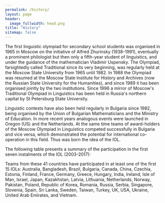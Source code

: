 ```yaml
---
permalink: /history/
layout: page
header:
  image_fullwidth: head.png
title: "History"
sitemap: false
---
```

The first linguistic olympiad for secondary school students was organised in 1965 in Moscow on the initiative of Alfred Zhurinsky (1938-1991), eventually a prominent philologist but then only a fifth-year student of linguistics, and under the guidance of the mathematician Vladimir Uspensky. The Olympiad, farsightedly called Traditional since its very beginning, was regularly held at the Moscow State University from 1965 until 1982. In 1988 the Olympiad was resumed at the Moscow State Institute for History and Archives (now the Russian State University for the Humanities), and since 1989 it has been organised jointly by the two institutions. Since 1996 a mirror of Moscow's Traditional Olympiad in Linguistics has been held in Russia's northern capital by St Petersburg State University.

Linguistic contests have also been held regularly in Bulgaria since 1982, being organised by the Union of Bulgarian Mathematicians and the Ministry of Education. In more recent years analogous events were launched in Oregon (US) and the Netherlands. At the same time teams of award-holders of the Moscow Olympiad in Linguistics competed successfully in Bulgaria and vice versa, which demonstrated the potential for international co-operation in this field. Thus was born the idea of the IOL.

The following table presents a summary of the participation in the first seven instalments of the IOL (2003-2017):

Teams from these 41 countries have participated in at least one of the first 15 IOLs: Australia, Bangladesh, Brazil, Bulgaria, Canada, China, Czechia, Estonia, Finland, France, Germany, Greece, Hungary, India, Ireland, Isle of Man, Israel, Japan, Kazakhstan, Latvia, Lithuania, Netherlands, Norway, Pakistan, Poland, Republic of Korea, Romania, Russia, Serbia, Singapore, Slovenia, Spain, Sri Lanka, Sweden, Taiwan, Turkey, UK, USA, Ukraine, United Arab Emirates, and Vietnam.